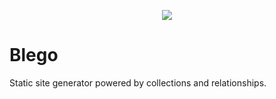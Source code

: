 <p align="center"><img src="https://cdn.jsdelivr.net/gh/MattStypa/blego/src/cli/blueprint/static/logo.svg"></p>

# Blego

Static site generator powered by collections and relationships.
